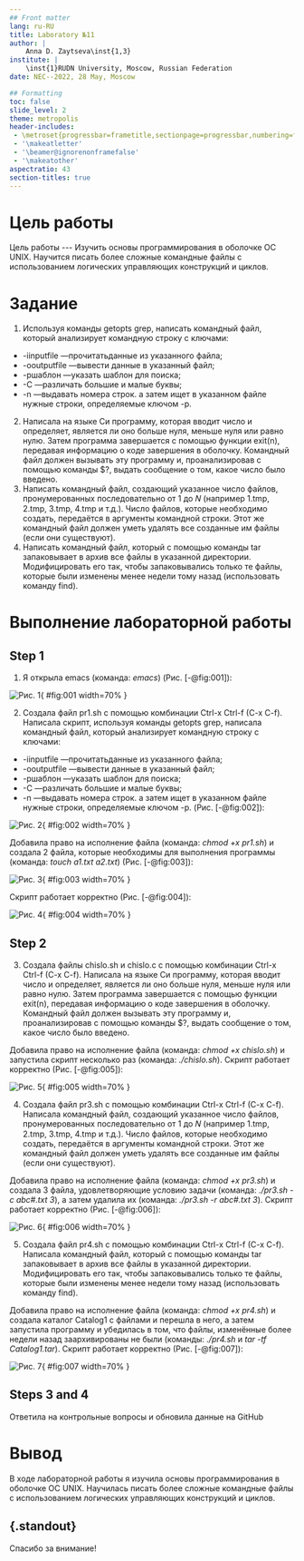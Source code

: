 ```yaml
---
## Front matter
lang: ru-RU
title: Laboratory №11
author: |
	Anna D. Zaytseva\inst{1,3}
institute: |
	\inst{1}RUDN University, Moscow, Russian Federation
date: NEC--2022, 28 May, Moscow

## Formatting
toc: false
slide_level: 2
theme: metropolis
header-includes: 
 - \metroset{progressbar=frametitle,sectionpage=progressbar,numbering=fraction}
 - '\makeatletter'
 - '\beamer@ignorenonframefalse'
 - '\makeatother'
aspectratio: 43
section-titles: true
---
```


# Цель работы

Цель работы --- Изучить основы программирования в оболочке ОС UNIX. Научится писать более сложные командные файлы с использованием логических управляющих конструкций и циклов.

# Задание

1. Используя команды getopts grep, написать командный файл, который анализирует командную строку с ключами:
- -iinputfile —прочитатьданные из указанного файла;
- -ooutputfile —вывести данные в указанный файл;
- -pшаблон —указать шаблон для поиска;
- -C —различать большие и малые буквы;
- -n —выдавать номера строк.
а затем ищет в указанном файле нужные строки, определяемые ключом -p.
2. Написала на языке Си программу, которая вводит число и определяет, является ли оно больше нуля, меньше нуля или равно нулю. Затем программа завершается с помощью функции exit(n), передавая информацию о коде завершения в оболочку. Командный файл должен вызывать эту программу и, проанализировав с помощью команды $?, выдать сообщение о том, какое число было введено.
3. Написать командный файл, создающий указанное число файлов, пронумерованных последовательно от 1 до 𝑁 (например 1.tmp, 2.tmp, 3.tmp, 4.tmp и т.д.). Число файлов, которые необходимо создать, передаётся в аргументы командной строки. Этот же командный файл должен уметь удалять все созданные им файлы (если они существуют).
4. Написать командный файл, который с помощью команды tar запаковывает в архив все файлы в указанной директории. Модифицировать его так, чтобы запаковывались только те файлы, которые были изменены менее недели тому назад (использовать команду find).

# Выполнение лабораторной работы

## Step 1

1. Я открыла emacs (команда: *emacs*) (Рис. [-@fig:001]):

![Рис. 1](lab11_images/1.png){ #fig:001 width=70% }

2. Создала файл pr1.sh с помощью комбинации Ctrl-x Ctrl-f (C-x C-f). Написала скрипт, используя команды getopts grep, написала командный файл, который анализирует командную строку с ключами:
- -iinputfile —прочитатьданные из указанного файла;
- -ooutputfile —вывести данные в указанный файл;
- -pшаблон —указать шаблон для поиска;
- -C —различать большие и малые буквы;
- -n —выдавать номера строк.
а затем ищет в указанном файле нужные строки, определяемые ключом -p. (Рис. [-@fig:002]):

![Рис. 2](lab11_images/2.png){ #fig:002 width=70% }

Добавила право на исполнение файла (команда: *chmod +x pr1.sh*) и создала 2 файла, которые необходимы для выполнения программы (команда: *touch a1.txt a2.txt*) (Рис. [-@fig:003]):

![Рис. 3](lab11_images/3.png){ #fig:003 width=70% }

Скрипт работает корректно (Рис. [-@fig:004]):

![Рис. 4](lab11_images/4.png){ #fig:004 width=70% }

## Step 2

3. Создала файлы chislo.sh и chislo.c с помощью комбинации Ctrl-x Ctrl-f (C-x C-f). Написала на языке Си программу, которая вводит число и определяет, является ли оно больше нуля, меньше нуля или равно нулю. Затем программа завершается с помощью функции exit(n), передавая информацию о коде завершения в оболочку. Командный файл должен вызывать эту программу и, проанализировав с помощью команды $?, выдать сообщение о том, какое число было введено.

Добавила право на исполнение файла (команда: *chmod +x chislo.sh*) и запустила скрипт несколько раз (команда: *./chislo.sh*). Скрипт работает корректно (Рис. [-@fig:005]):

![Рис. 5](lab11_images/5.png){ #fig:005 width=70% }

4. Создала файл pr3.sh с помощью комбинации Ctrl-x Ctrl-f (C-x C-f). Написала командный файл, создающий указанное число файлов, пронумерованных последовательно от 1 до 𝑁 (например 1.tmp, 2.tmp, 3.tmp, 4.tmp и т.д.). Число файлов, которые необходимо создать, передаётся в аргументы командной строки. Этот же командный файл должен уметь удалять все созданные им файлы (если они существуют).

Добавила право на исполнение файла (команда: *chmod +x pr3.sh*) и создала 3 файла, удовлетворяющие условию задачи (команда: *./pr3.sh -c abc#.txt 3*), а затем удалила их (команда: *./pr3.sh -r abc#.txt 3*). Скрипт работает корректно (Рис. [-@fig:006]):

![Рис. 6](lab11_images/6.png){ #fig:006 width=70% }

5. Создала файл pr4.sh с помощью комбинации Ctrl-x Ctrl-f (C-x C-f). Написала командный файл, который с помощью команды tar запаковывает в архив все файлы в указанной директории. Модифицировать его так, чтобы запаковывались только те файлы, которые были изменены менее недели тому назад (использовать команду find).

Добавила право на исполнение файла (команда: *chmod +x pr4.sh*) и создала каталог Catalog1 с файлами и перешла в него, а затем запустила программу и убедилась в том, что файлы, изменённые более недели назад заархивированы не были (команды: *./pr4.sh* и *tar -tf Catalog1.tar*). Скрипт работает корректно (Рис. [-@fig:007]):

![Рис. 7](lab11_images/7.png){ #fig:007 width=70% }

## Steps 3 and 4

Ответила на контрольные вопросы и обновила данные на GitHub

# Вывод

В ходе лабораторной работы я изучила основы программирования в оболочке ОС UNIX. Научилась писать более сложные командные файлы с использованием логических управляющих конструкций и циклов.

## {.standout}

Спасибо за внимание!
